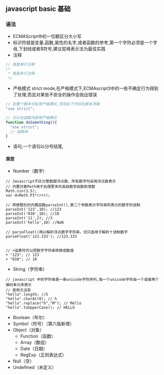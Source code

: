 ## javascript basic 基础

### 语法
- ECMAScript中的一切都区分大小写
- 标识符就是变量,函数,属性的名字,或者函数的参考,第一个字符必须是一个字母,下划线或者$符号,建议驼峰表示法为最佳实践
- 注释
```javascript
// 我是单行注释
/*
 * 我是多行注释
 */
```
- 严格模式 strict mode,在严格模式下,ECMAscript3中的一些不确定行为得到了处理,而且对某些不安全的操作会抛出错误
```javascript
// 在整个脚本中启用严格模式,添加如下代码在脚本顶端
"use strict";

// 可以在函数内部用严格模式
function doSomething(){
  "use strict";
  // 函数体
}
```
- 语句,一个语句以分号结尾,

#### 类型
- Number（数字）
```
// Javascript不区分整数跟浮点数，所有数字均采用浮点数表示
// 内置对象Math用于处理更多的高级数学函数和常数
Math.sin(3.5);
var d=Math.PI*(r+r);

// 转换整形的内置函数parseInt(),第二个参数表示字符串所表示的数字的进制
parseInt('123',10); //123
parseInt('010',10); //10
parseInt('11',2); //3
parseInt('hello',10) //NaN

// parseFloat()用以解析浮点数字字符串，切只适用于解析十进制数字
parseFloat('123.333'); //123.333


// +运算符可以把数字字符串转换成数值
+ "123"; // 123
+ "010"; // 10

```
- String（字符串）
```
// javascript 中的字符串是一串unicode字符序列,每一个unicode字符由一个或者两个编码单元来表示
// 常用方法有
"hello".length; //5
"hello".charAt(0); // h
"hello".replace("h","M"); // Mello
"hello".toUpperCase(); // HELLO

```
- Boolean（布尔）
- Symbol（符号）（第六版新增）
- Object（对象）
  - Function（函数）
  - Array（数组）
  - Date（日期）
  - RegExp（正则表达式）
- Null（空）
- Undefined（未定义）
